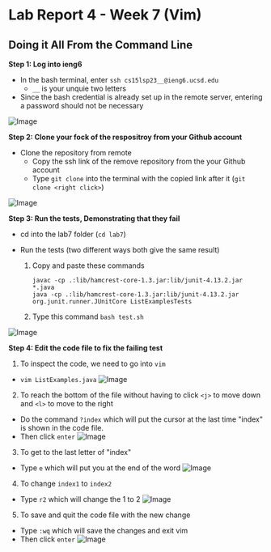# Lab Report 4 - Week 7 (Vim)

## Doing it All From the Command Line

**Step 1: Log into ieng6**

* In the bash terminal, enter `ssh cs15lsp23__@ieng6.ucsd.edu`
  *  `__` is your unquie two letters 
* Since the bash credential is already set up in the remote server, entering a password should not be necessary

![Image]()

**Step 2: Clone your fock of the respositroy from your Github account**

* Clone the repository from remote
  * Copy the ssh link of the remove repository from the your Github account
  * Type `git clone` into the terminal with the copied link after it (`git clone <right click>`)

![Image]()

**Step 3: Run the tests, Demonstrating that they fail**

* cd into the lab7 folder (`cd lab7`)
* Run the tests (two different ways both give the same result)
 
  1. Copy and paste these commands
 
     ```
     javac -cp .:lib/hamcrest-core-1.3.jar:lib/junit-4.13.2.jar *.java
     java -cp .:lib/hamcrest-core-1.3.jar:lib/junit-4.13.2.jar org.junit.runner.JUnitCore ListExamplesTests
     ```
  
  2. Type this command `bash test.sh`

![Image]()

**Step 4: Edit the code file to fix the failing test**

1. To inspect the code, we need to go into `vim` 
  * `vim ListExamples.java`
  ![Image]()
  
2. To reach the bottom of the file without having to click `<j>` to move down and `<l>` to move to the right
  * Do the command `?index` which will put the cursor at the last time "index" is shown in the code file.
  * Then click `enter`
  ![Image]()
  
3. To get to the last letter of "index" 
  * Type `e` which will put you at the end of the word 
  ![Image]()
  
4. To change `index1` to `index2` 
  * Type `r2` which will change the 1 to 2 
  ![Image]()

5. To save and quit the code file with the new change 
  * Type `:wq` which will save the changes and exit vim
  * Then click `enter`
  ![Image]()




